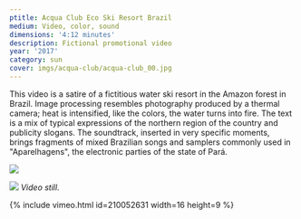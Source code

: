 ```yaml
---
ptitle: Acqua Club Eco Ski Resort Brazil
medium: Video, color, sound
dimensions: '4:12 minutes'
description: Fictional promotional video
year: '2017'
category: sun
cover: imgs/acqua-club/acqua-club_00.jpg
---
```

This video is a satire of a fictitious water ski resort in the Amazon forest in Brazil. Image processing resembles photography produced by a thermal camera; heat is intensified, like the colors, the water turns into fire. The text is a mix of typical expressions of the northern region of the country and publicity slogans. The soundtrack, inserted in very specific moments, brings fragments of mixed Brazilian songs and samplers commonly used in "Aparelhagens", the electronic parties of the state of Pará.

![]({{site.baseurl}}/imgs/acqua-club/acqua-club_01.jpg)

![]({{site.baseurl}}/imgs/acqua-club/acqua-club_02.jpg)
_Video still._

{% include vimeo.html id=210052631 width=16 height=9 %}
